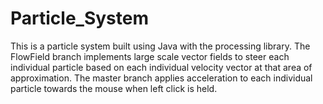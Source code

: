 # Particle_System
This is a particle system built using Java with the processing library. The FlowField branch implements large scale vector fields to steer each individual particle based on each individual velocity vector at that area of approximation. The master branch applies acceleration to each individual particle towards the mouse when left click is held.
